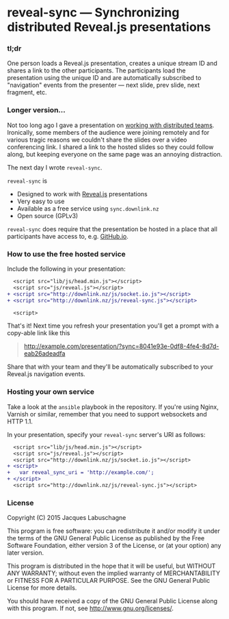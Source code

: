 # reveal-sync &mdash; Synchronizing distributed Reveal.js presentations

### tl;dr

One person loads a Reveal.js presentation, creates a unique stream ID and
shares a link to the other participants. The participants load the presentation using
the unique ID and are automatically subscribed to "navigation" events from the presenter &mdash;
next slide, prev slide, next fragment, etc.

### Longer version...

Not too long ago I gave a presentation on
<a href="http://jlabusch.github.io/distributed-teams">working with distributed teams</a>.
Ironically, some members of the audience were joining remotely and for various tragic
reasons we couldn't share the slides over a video conferencing link. I shared a link
to the hosted slides so they could follow along, but keeping everyone on the same page
was an annoying distraction.

The next day I wrote `reveal-sync`.

`reveal-sync` is

* Designed to work with <a href="https://github.com/hakimel/reveal.js">Reveal.js</a> presentations
* Very easy to use
* Available as a free service using `sync.downlink.nz`
* Open source (GPLv3)

`reveal-sync` does require that the presentation be hosted in a place that all
participants have access to, e.g. <a href="http://github.io">GitHub.io</a>.

### How to use the free hosted service

Include the following in your presentation:

```diff
  <script src="lib/js/head.min.js"></script>
  <script src="js/reveal.js"></script>
+ <script src="http://downlink.nz/js/socket.io.js"></script>
+ <script src="http://downlink.nz/js/reveal-sync.js"></script>

  <script>
```

That's it! Next time you refresh your presentation you'll get a prompt with a copy-able link
like this

> http://example.com/presentation/?sync=8041e93e-0df8-4fe4-8d7d-eab26adeadfa

Share that with your team and they'll be automatically subscribed to your Reveal.js navigation events.

### Hosting your own service

Take a look at the `ansible` playbook in the repository. If you're using Nginx, Varnish or similar,
remember that you need to support websockets and HTTP 1.1.

In your presentation, specify your `reveal-sync` server's URI as follows:

```diff
  <script src="lib/js/head.min.js"></script>
  <script src="js/reveal.js"></script>
  <script src="http://downlink.nz/js/socket.io.js"></script>
+ <script>
+   var reveal_sync_uri = 'http://example.com/';
+ </script>
  <script src="http://downlink.nz/js/reveal-sync.js"></script>
```

### License

Copyright (C) 2015 Jacques Labuschagne

This program is free software: you can redistribute it and/or modify
it under the terms of the GNU General Public License as published by
the Free Software Foundation, either version 3 of the License, or
(at your option) any later version.

This program is distributed in the hope that it will be useful,
but WITHOUT ANY WARRANTY; without even the implied warranty of
MERCHANTABILITY or FITNESS FOR A PARTICULAR PURPOSE.  See the
GNU General Public License for more details.

You should have received a copy of the GNU General Public License
along with this program.  If not, see <http://www.gnu.org/licenses/>.
